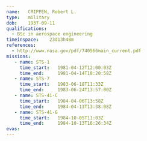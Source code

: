 ```yaml
---
name:	CRIPPEN, Robert L.
type:	military
dob:	1937-09-11
qualifications:
  - BSc in aerospace engineering
timeinspace:	23d13h48m
references:
  - http://www.nasa.gov/pdf/740566main_current.pdf
missions:
   - name: STS-1
     time_start:   1981-04-12T12:00:03Z
     time_end:     1981-04-14T18:20:58Z
   - name: STS-7
     time_start:   1983-06-18T11:33Z
     time_end:     1983-06-24T13:57:00Z
   - name: STS-41-C
     time_start:   1984-04-06T13:58Z
     time_end:     1984-04-13T13:38:08Z
   - name: STS-41-G
     time_start:   1984-10-05T11:03Z
     time_end:     1984-10-13T16:26:34Z
evas:
---
```

